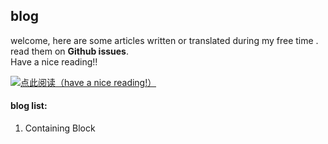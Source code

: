 ## blog

welcome, here are some articles written or translated during my free time .  
read them on **Github issues**.  
Have a nice reading!!

[![点此阅读（have a nice reading!）](https://github.com/BrotherBeard/blog/blob/master/readNow.png)](https://github.com/BrotherBeard/Technical-Translations/issues)
#### blog list:

1. Containing Block 

